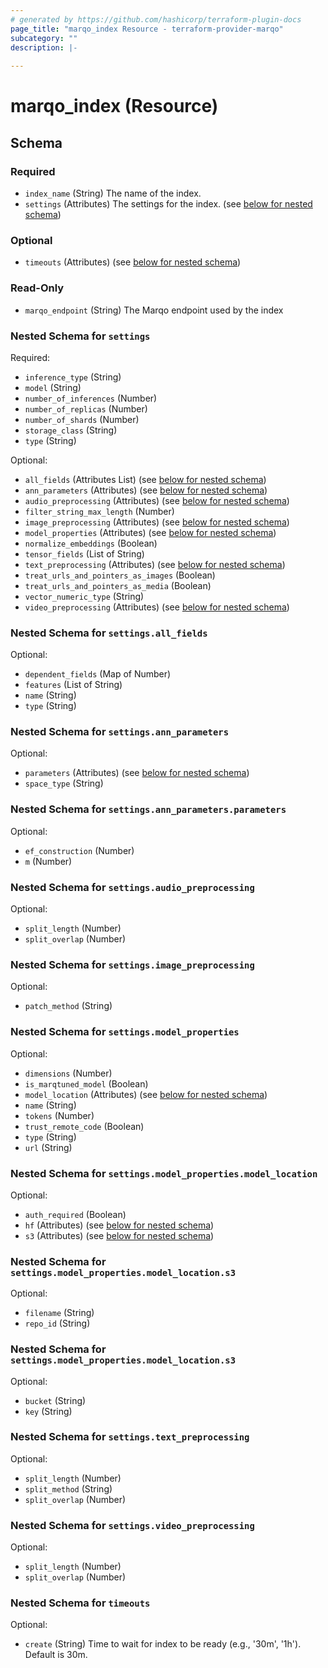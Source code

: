 ```yaml
---
# generated by https://github.com/hashicorp/terraform-plugin-docs
page_title: "marqo_index Resource - terraform-provider-marqo"
subcategory: ""
description: |-
  
---
```


# marqo_index (Resource)





<!-- schema generated by tfplugindocs -->
## Schema

### Required

- `index_name` (String) The name of the index.
- `settings` (Attributes) The settings for the index. (see [below for nested schema](#nestedatt--settings))

### Optional

- `timeouts` (Attributes) (see [below for nested schema](#nestedatt--timeouts))

### Read-Only

- `marqo_endpoint` (String) The Marqo endpoint used by the index

<a id="nestedatt--settings"></a>
### Nested Schema for `settings`

Required:

- `inference_type` (String)
- `model` (String)
- `number_of_inferences` (Number)
- `number_of_replicas` (Number)
- `number_of_shards` (Number)
- `storage_class` (String)
- `type` (String)

Optional:

- `all_fields` (Attributes List) (see [below for nested schema](#nestedatt--settings--all_fields))
- `ann_parameters` (Attributes) (see [below for nested schema](#nestedatt--settings--ann_parameters))
- `audio_preprocessing` (Attributes) (see [below for nested schema](#nestedatt--settings--audio_preprocessing))
- `filter_string_max_length` (Number)
- `image_preprocessing` (Attributes) (see [below for nested schema](#nestedatt--settings--image_preprocessing))
- `model_properties` (Attributes) (see [below for nested schema](#nestedatt--settings--model_properties))
- `normalize_embeddings` (Boolean)
- `tensor_fields` (List of String)
- `text_preprocessing` (Attributes) (see [below for nested schema](#nestedatt--settings--text_preprocessing))
- `treat_urls_and_pointers_as_images` (Boolean)
- `treat_urls_and_pointers_as_media` (Boolean)
- `vector_numeric_type` (String)
- `video_preprocessing` (Attributes) (see [below for nested schema](#nestedatt--settings--video_preprocessing))

<a id="nestedatt--settings--all_fields"></a>
### Nested Schema for `settings.all_fields`

Optional:

- `dependent_fields` (Map of Number)
- `features` (List of String)
- `name` (String)
- `type` (String)


<a id="nestedatt--settings--ann_parameters"></a>
### Nested Schema for `settings.ann_parameters`

Optional:

- `parameters` (Attributes) (see [below for nested schema](#nestedatt--settings--ann_parameters--parameters))
- `space_type` (String)

<a id="nestedatt--settings--ann_parameters--parameters"></a>
### Nested Schema for `settings.ann_parameters.parameters`

Optional:

- `ef_construction` (Number)
- `m` (Number)



<a id="nestedatt--settings--audio_preprocessing"></a>
### Nested Schema for `settings.audio_preprocessing`

Optional:

- `split_length` (Number)
- `split_overlap` (Number)


<a id="nestedatt--settings--image_preprocessing"></a>
### Nested Schema for `settings.image_preprocessing`

Optional:

- `patch_method` (String)


<a id="nestedatt--settings--model_properties"></a>
### Nested Schema for `settings.model_properties`

Optional:

- `dimensions` (Number)
- `is_marqtuned_model` (Boolean)
- `model_location` (Attributes) (see [below for nested schema](#nestedatt--settings--model_properties--model_location))
- `name` (String)
- `tokens` (Number)
- `trust_remote_code` (Boolean)
- `type` (String)
- `url` (String)

<a id="nestedatt--settings--model_properties--model_location"></a>
### Nested Schema for `settings.model_properties.model_location`

Optional:

- `auth_required` (Boolean)
- `hf` (Attributes) (see [below for nested schema](#nestedatt--settings--model_properties--model_location--hf))
- `s3` (Attributes) (see [below for nested schema](#nestedatt--settings--model_properties--model_location--s3))

<a id="nestedatt--settings--model_properties--model_location--hf"></a>
### Nested Schema for `settings.model_properties.model_location.s3`

Optional:

- `filename` (String)
- `repo_id` (String)


<a id="nestedatt--settings--model_properties--model_location--s3"></a>
### Nested Schema for `settings.model_properties.model_location.s3`

Optional:

- `bucket` (String)
- `key` (String)




<a id="nestedatt--settings--text_preprocessing"></a>
### Nested Schema for `settings.text_preprocessing`

Optional:

- `split_length` (Number)
- `split_method` (String)
- `split_overlap` (Number)


<a id="nestedatt--settings--video_preprocessing"></a>
### Nested Schema for `settings.video_preprocessing`

Optional:

- `split_length` (Number)
- `split_overlap` (Number)



<a id="nestedatt--timeouts"></a>
### Nested Schema for `timeouts`

Optional:

- `create` (String) Time to wait for index to be ready (e.g., '30m', '1h'). Default is 30m.
